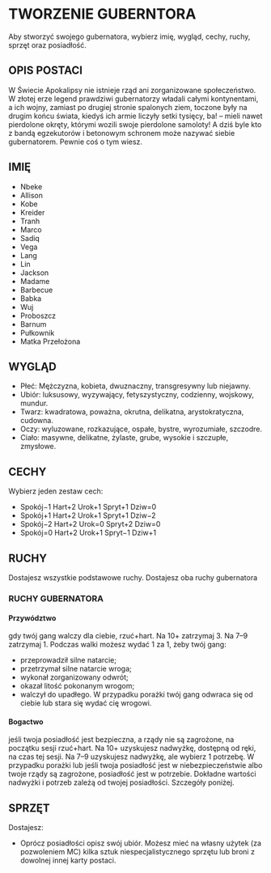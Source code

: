 # TWORZENIE GUBERNTORA

Aby stworzyć swojego gubernatora, wybierz imię, wygląd, cechy, ruchy, sprzęt oraz posiadłość.

## OPIS POSTACI

W Świecie Apokalipsy nie istnieje rząd ani zorganizowane społeczeństwo.
W złotej erze legend prawdziwi gubernatorzy władali całymi kontynentami, a ich wojny, zamiast po drugiej stronie spalonych ziem, toczone były na drugim końcu
świata, kiedyś ich armie liczyły setki tysięcy, ba! – mieli nawet pierdolone okręty,
którymi wozili swoje pierdolone samoloty! A dziś byle kto z bandą egzekutorów
i betonowym schronem może nazywać siebie gubernatorem. Pewnie coś o tym wiesz.

## IMIĘ

- Nbeke
- Allison
- Kobe
- Kreider
- Tranh
- Marco
- Sadiq
- Vega
- Lang
- Lin
- Jackson
- Madame
- Barbecue
- Babka
- Wuj
- Proboszcz
- Barnum
- Pułkownik
- Matka Przełożona

## WYGLĄD

- Płeć: Mężczyzna, kobieta, dwuznaczny, transgresywny lub niejawny.
- Ubiór: luksusowy, wyzywający, fetyszystyczny, codzienny, wojskowy, mundur.
- Twarz:  kwadratowa, poważna, okrutna, delikatna, arystokratyczna, cudowna.
- Oczy: wyluzowane, rozkazujące, ospałe, bystre, wyrozumiałe, szczodre.
- Ciało:  masywne, delikatne, żylaste, grube, wysokie i szczupłe, zmysłowe.

## CECHY

Wybierz jeden zestaw cech:

- Spokój−1 Hart+2 Urok+1 Spryt+1 Dziw=0
- Spokój+1 Hart+2 Urok+1 Spryt+1 Dziw−2
- Spokój−2 Hart+2 Urok=0 Spryt+2 Dziw=0
- Spokój=0 Hart+2 Urok+1 Spryt−1 Dziw+1

## RUCHY

Dostajesz wszystkie podstawowe ruchy.
Dostajesz oba ruchy gubernatora

### RUCHY GUBERNATORA

#### Przywództwo

gdy twój gang walczy dla ciebie, rzuć+hart. Na 10+ zatrzymaj 3.
Na 7–9 zatrzymaj 1. Podczas walki możesz wydać 1 za 1, żeby twój gang:

- przeprowadził silne natarcie;
- przetrzymał silne natarcie wroga;
- wykonał zorganizowany odwrót;
- okazał litość pokonanym wrogom;
- walczył do upadłego.
W przypadku porażki twój gang odwraca się od ciebie lub stara się wydać cię
wrogowi.

#### Bogactwo

jeśli twoja posiadłość jest bezpieczna, a rządy nie są zagrożone,
na początku sesji rzuć+hart. Na 10+ uzyskujesz nadwyżkę, dostępną od ręki, na
czas tej sesji. Na 7–9 uzyskujesz nadwyżkę, ale wybierz 1 potrzebę. W przypadku
porażki lub jeśli twoja posiadłość jest w niebezpieczeństwie albo twoje rządy są
zagrożone, posiadłość jest w potrzebie. Dokładne wartości nadwyżki i potrzeb
zależą od twojej posiadłości. Szczegóły poniżej.

## SPRZĘT

Dostajesz:

- Oprócz posiadłości opisz swój ubiór.
Możesz mieć na własny użytek (za pozwoleniem MC) kilka sztuk niespecjalistycznego sprzętu lub broni z dowolnej innej karty postaci.
